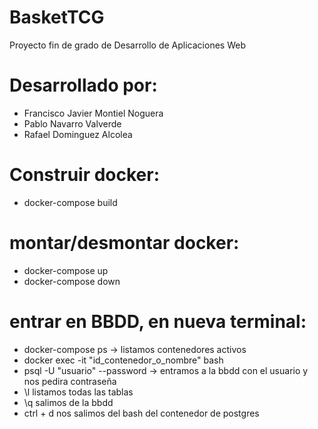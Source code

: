 # BasketTCG
Proyecto fin de grado de Desarrollo de Aplicaciones Web

# Desarrollado por:
 - Francisco Javier Montiel Noguera
 - Pablo Navarro Valverde
 - Rafael Dominguez Alcolea

# Construir docker:
 - docker-compose build

# montar/desmontar docker:
 - docker-compose up
 - docker-compose down
 
# entrar en BBDD, en nueva terminal:
 - docker-compose ps -> listamos contenedores activos
 - docker exec -it "id_contenedor_o_nombre" bash
 - psql -U "usuario" --password -> entramos a la bbdd con el usuario y nos pedira contraseña
 - \l listamos todas las tablas
 - \q salimos de la bbdd
 - ctrl + d nos salimos del bash del contenedor de postgres